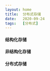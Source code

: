 ```yaml
---
layout: home
title:  分布式存储
date:   2020-09-24
tags:   [分布式]
---
```


#### 结构化存储

#### 非结构化存储

#### 分布式存储
